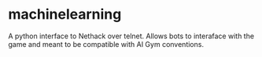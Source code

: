 # machinelearning
A python interface to Nethack over telnet. Allows bots to interaface with the game and meant to be compatible with AI Gym conventions.
